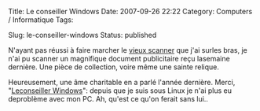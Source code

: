 Title: Le conseiller Windows
Date: 2007-09-26 22:22
Category: Computers / Informatique
Tags:

Slug: le-conseiller-windows
Status: published

N'ayant pas réussi à faire marcher le [vieux scanner](\%22/post/2007/02/20/AGFA-Snapscan-1212p-and-Linux\%22) que j'ai surles bras, je n'ai pu scanner un magnifique document publicitaire reçu lasemaine dernière. Une pièce de collection, voire même une sainte relique.  
  
Heureusement, une âme charitable en a parlé l'année dernière. Merci, "[Leconseiller Windows](\%22http://www.estvideo.net/dew/index/2006/03/01/661-non-ce-nest-pas-encore-le-1er-avril\%22)": depuis que je suis sous Linux je n'ai plus eu deproblème avec mon PC. Ah, qu'est ce qu'on ferait sans lui..

